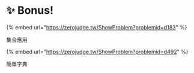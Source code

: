 # ✨ Bonus!

{% embed url="https://zerojudge.tw/ShowProblem?problemid=d183" %}

集合應用

{% embed url="https://zerojudge.tw/ShowProblem?problemid=d492" %}

簡單字典
